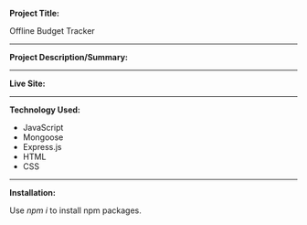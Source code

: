 **Project Title:**

Offline Budget Tracker 

---

**Project Description/Summary:**


---

**Live Site:**

---

**Technology Used:**

- JavaScript
- Mongoose
- Express.js
- HTML
- CSS

---

**Installation:**

Use _npm i_ to install npm packages.
